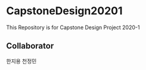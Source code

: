 # CapstoneDesign20201
This Repository is for Capstone Design Project 2020-1

## Collaborator
한지용 천정민 
